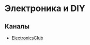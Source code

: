 # Электроника и DIY

## Каналы

- [ElectronicsClub](https://www.youtube.com/channel/UC1_2ETBlT3ZFByBB02bR2Lg)
